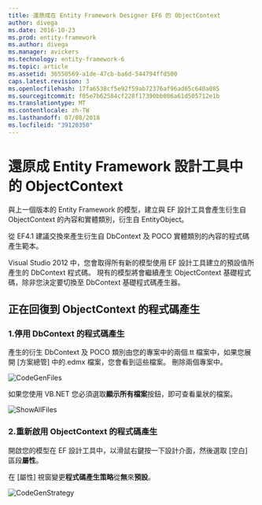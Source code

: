 ```yaml
---
title: 還原成在 Entity Framework Designer EF6 的 ObjectContext
author: divega
ms.date: 2016-10-23
ms.prod: entity-framework
ms.author: divega
ms.manager: avickers
ms.technology: entity-framework-6
ms.topic: article
ms.assetid: 36550569-a1de-47cb-ba6d-544794ffd500
caps.latest.revision: 3
ms.openlocfilehash: 17fa6538cf5e92f59ab72376af96ad65c640a085
ms.sourcegitcommit: f05e7b62584cf228f17390bb086a61d505712e1b
ms.translationtype: MT
ms.contentlocale: zh-TW
ms.lasthandoff: 07/08/2018
ms.locfileid: "39120350"
---
```

# <a name="reverting-to-objectcontext-in-entity-framework-designer"></a>還原成 Entity Framework 設計工具中的 ObjectContext
與上一個版本的 Entity Framework 的模型，建立與 EF 設計工具會產生衍生自 ObjectContext 的內容和實體類別，衍生自 EntityObject。

從 EF4.1 建議交換來產生衍生自 DbContext 及 POCO 實體類別的內容的程式碼產生範本。

Visual Studio 2012 中，您會取得所有新的模型使用 EF 設計工具建立的預設值所產生的 DbContext 程式碼。 現有的模型將會繼續產生 ObjectContext 基礎程式碼，除非您決定要切換至 DbContext 基礎程式碼產生器。

## <a name="reverting-back-to-objectcontext-code-generation"></a>正在回復到 ObjectContext 的程式碼產生

### <a name="1-disable-dbcontext-code-generation"></a>1.停用 DbContext 的程式碼產生

產生的衍生 DbContext 及 POCO 類別由您的專案中的兩個.tt 檔案中，如果您展開 [方案總管] 中的.edmx 檔案，您會看到這些檔案。 刪除兩個專案中。

![CodeGenFiles](~/ef6/media/codegenfiles.png)

如果您使用 VB.NET 您必須選取**顯示所有檔案**按鈕，即可查看巢狀的檔案。

![ShowAllFiles](~/ef6/media/showallfiles.png)

### <a name="2-re-enable-objectcontext-code-generation"></a>2.重新啟用 ObjectContext 的程式碼產生

開啟您的模型在 EF 設計工具中，以滑鼠右鍵按一下設計介面，然後選取 [空白] 區段**屬性**。

在 [屬性] 視窗變更**程式碼產生策略**從**無**來**預設**。

![CodeGenStrategy](~/ef6/media/codegenstrategy.png)

